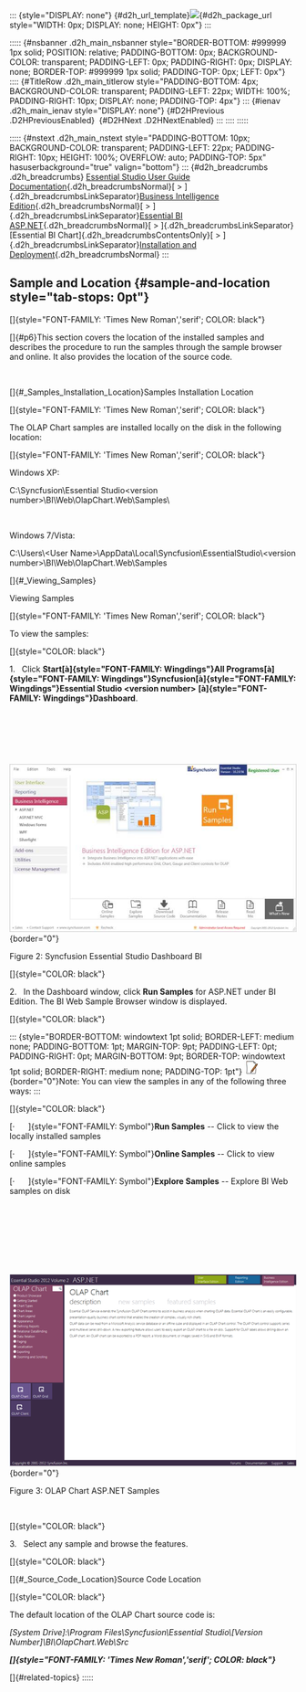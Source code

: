 ::: {style="DISPLAY: none"}
[](ms-xhelp:///?Id=d2h_url_template){#d2h_url_template}![](!package_url!){#d2h_package_url style="WIDTH: 0px; DISPLAY: none; HEIGHT: 0px"}
:::

::::: {#nsbanner .d2h_main_nsbanner style="BORDER-BOTTOM: #999999 1px solid; POSITION: relative; PADDING-BOTTOM: 0px; BACKGROUND-COLOR: transparent; PADDING-LEFT: 0px; PADDING-RIGHT: 0px; DISPLAY: none; BORDER-TOP: #999999 1px solid; PADDING-TOP: 0px; LEFT: 0px"}
:::: {#TitleRow .d2h_main_titlerow style="PADDING-BOTTOM: 4px; BACKGROUND-COLOR: transparent; PADDING-LEFT: 22px; WIDTH: 100%; PADDING-RIGHT: 10px; DISPLAY: none; PADDING-TOP: 4px"}
::: {#ienav .d2h_main_ienav style="DISPLAY: none"}
[](ms-xhelp:///?Id=d28b3255-bfab-46f2-8fcc-792f869d0404){#D2HPrevious .D2HPreviousEnabled}  [](ms-xhelp:///?Id=bc28b802-1a2e-42f1-a6fb-1a0d7ff660e4){#D2HNext .D2HNextEnabled}
:::
::::
:::::

::::: {#nstext .d2h_main_nstext style="PADDING-BOTTOM: 10px; BACKGROUND-COLOR: transparent; PADDING-LEFT: 22px; PADDING-RIGHT: 10px; HEIGHT: 100%; OVERFLOW: auto; PADDING-TOP: 5px" hasuserbackground="true" valign="bottom"}
::: {#d2h_breadcrumbs .d2h_breadcrumbs}
[Essential Studio User Guide Documentation](ms-xhelp:///?Id=12457748-09e3-4d74-a240-8e049cedf030){.d2h_breadcrumbsNormal}[ \> ]{.d2h_breadcrumbsLinkSeparator}[Business Intelligence Edition](ms-xhelp:///?Id=fdf33dd8-62b2-47b9-ad7b-fc50e590bca5){.d2h_breadcrumbsNormal}[ \> ]{.d2h_breadcrumbsLinkSeparator}[Essential BI ASP.NET](ms-xhelp:///?Id=99c6694e-59c3-4c59-abb5-ce9ce9a948bc){.d2h_breadcrumbsNormal}[ \> ]{.d2h_breadcrumbsLinkSeparator}[Essential BI Chart]{.d2h_breadcrumbsContentsOnly}[ \> ]{.d2h_breadcrumbsLinkSeparator}[Installation and Deployment](ms-xhelp:///?Id=78ef7522-5b71-46fb-998a-6bdab307bf83){.d2h_breadcrumbsNormal}
:::

## Sample and Location {#sample-and-location style="tab-stops: 0pt"}

[]{style="FONT-FAMILY: 'Times New Roman','serif'; COLOR: black"} 

[]{#p6}This section covers the location of the installed samples and describes the procedure to run the samples through the sample browser and online. It also provides the location of the source code.

 

[]{#_Samples_Installation_Location}Samples Installation Location

[]{style="FONT-FAMILY: 'Times New Roman','serif'; COLOR: black"} 

The OLAP Chart samples are installed locally on the disk in the following location:

[]{style="FONT-FAMILY: 'Times New Roman','serif'; COLOR: black"} 

Windows XP:

C:\\Syncfusion\\Essential Studio\<version number\>\\BI\\Web\\OlapChart.Web\\Samples\\

 

Windows 7/Vista:

C:\\Users\\\<User Name\>\\AppData\\Local\\Syncfusion\\EssentialStudio\\\<version number\>\\BI\\Web\\OlapChart.Web\\Samples

[]{#_Viewing_Samples} 

Viewing Samples

[]{style="FONT-FAMILY: 'Times New Roman','serif'; COLOR: black"} 

To view the samples:

[]{style="COLOR: black"} 

1.   Click **Start[à]{style="FONT-FAMILY: Wingdings"}All Programs[à]{style="FONT-FAMILY: Wingdings"}Syncfusion[à]{style="FONT-FAMILY: Wingdings"}Essential Studio \<version number\>** **[à]{style="FONT-FAMILY: Wingdings"}Dashboard**. 

 

 

 

![Description: D:\\BI.png](ImagesExt/image48_6.jpg){border="0"}

Figure 2: Syncfusion Essential Studio Dashboard BI

[]{style="COLOR: black"} 

2.   In the Dashboard window, click **Run Samples** for ASP.NET under BI Edition. The BI Web Sample Browser window is displayed.

[]{style="COLOR: black"} 

::: {style="BORDER-BOTTOM: windowtext 1pt solid; BORDER-LEFT: medium none; PADDING-BOTTOM: 1pt; MARGIN-TOP: 9pt; PADDING-LEFT: 0pt; PADDING-RIGHT: 0pt; MARGIN-BOTTOM: 9pt; BORDER-TOP: windowtext 1pt solid; BORDER-RIGHT: medium none; PADDING-TOP: 1pt"}
![](ImagesExt/image48_1.jpg){border="0"}Note: You can view the samples in any of the following three ways:
:::

[]{style="COLOR: black"} 

[·      ]{style="FONT-FAMILY: Symbol"}**Run Samples** -- Click to view the locally installed samples

[·      ]{style="FONT-FAMILY: Symbol"}**Online Samples** -- Click to view online samples

[·      ]{style="FONT-FAMILY: Symbol"}**Explore Samples** -- Explore BI Web samples on disk

 

 

 

 

![Description: D:\\OlapChart_ASP.png](ImagesExt/image48_7.png){border="0"}

Figure 3: OLAP Chart ASP.NET Samples

 

[]{style="COLOR: black"} 

3.   Select any sample and browse the features.

[]{style="COLOR: black"} 

[]{#_Source_Code_Location}Source Code Location

[]{style="COLOR: black"} 

The default location of the OLAP Chart source code is:

*\[System Drive\]:\\Program Files\\Syncfusion\\Essential Studio\\\[Version Number\]\\BI\\OlapChart.Web\\Src*

***[]{style="FONT-FAMILY: 'Times New Roman','serif'; COLOR: black"}*** 

[]{#related-topics}
:::::
